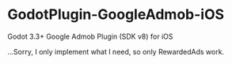 # GodotPlugin-GoogleAdmob-iOS
Godot 3.3+ Google Admob Plugin (SDK v8) for iOS

...Sorry, I only implement what I need, so only RewardedAds work.
